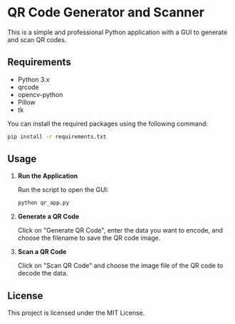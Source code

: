 # QR Code Generator and Scanner

This is a simple and professional Python application with a GUI to generate and scan QR codes.

## Requirements

- Python 3.x
- qrcode
- opencv-python
- Pillow
- tk

You can install the required packages using the following command:

```bash
pip install -r requirements.txt
```

## Usage

1. **Run the Application**

   Run the script to open the GUI:

   ```bash
   python qr_app.py
   ```

2. **Generate a QR Code**

   Click on "Generate QR Code", enter the data you want to encode, and choose the filename to save the QR code image.

3. **Scan a QR Code**

   Click on "Scan QR Code" and choose the image file of the QR code to decode the data.

## License

This project is licensed under the MIT License.
